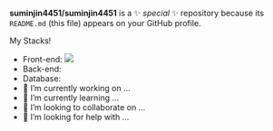 
**suminjin4451/suminjin4451** is a ✨ _special_ ✨ repository because its `README.md` (this file) appears on your GitHub profile.

My Stacks!

- Front-end: <img src="https://img.shields.io/badge/java-007396?style=for-the-badge&logo=java&logoColor=white"> 
- Back-end:
- Database:
- 🔭 I’m currently working on ...
- 🌱 I’m currently learning ...
- 👯 I’m looking to collaborate on ...
- 🤔 I’m looking for help with ...
